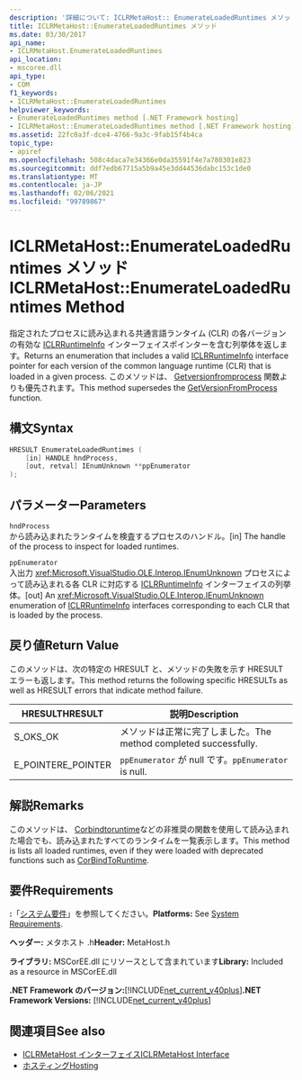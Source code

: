 ```yaml
---
description: '詳細について: ICLRMetaHost:: EnumerateLoadedRuntimes メソッド'
title: ICLRMetaHost::EnumerateLoadedRuntimes メソッド
ms.date: 03/30/2017
api_name:
- ICLRMetaHost.EnumerateLoadedRuntimes
api_location:
- mscoree.dll
api_type:
- COM
f1_keywords:
- ICLRMetaHost::EnumerateLoadedRuntimes
helpviewer_keywords:
- EnumerateLoadedRuntimes method [.NET Framework hosting]
- ICLRMetaHost::EnumerateLoadedRuntimes method [.NET Framework hosting]
ms.assetid: 22fc0a3f-dce4-4766-9a3c-9fab15f4b4ca
topic_type:
- apiref
ms.openlocfilehash: 508c4daca7e34366e0da35591f4e7a780301e823
ms.sourcegitcommit: ddf7edb67715a5b9a45e3dd44536dabc153c1de0
ms.translationtype: MT
ms.contentlocale: ja-JP
ms.lasthandoff: 02/06/2021
ms.locfileid: "99789867"
---
```

# <a name="iclrmetahostenumerateloadedruntimes-method"></a><span data-ttu-id="3d5be-103">ICLRMetaHost::EnumerateLoadedRuntimes メソッド</span><span class="sxs-lookup"><span data-stu-id="3d5be-103">ICLRMetaHost::EnumerateLoadedRuntimes Method</span></span>

<span data-ttu-id="3d5be-104">指定されたプロセスに読み込まれる共通言語ランタイム (CLR) の各バージョンの有効な [ICLRRuntimeInfo](iclrruntimeinfo-interface.md) インターフェイスポインターを含む列挙体を返します。</span><span class="sxs-lookup"><span data-stu-id="3d5be-104">Returns an enumeration that includes a valid [ICLRRuntimeInfo](iclrruntimeinfo-interface.md) interface pointer for each version of the common language runtime (CLR) that is loaded in a given process.</span></span> <span data-ttu-id="3d5be-105">このメソッドは、 [Getversionfromprocess](getversionfromprocess-function.md) 関数よりも優先されます。</span><span class="sxs-lookup"><span data-stu-id="3d5be-105">This method supersedes the [GetVersionFromProcess](getversionfromprocess-function.md) function.</span></span>  
  
## <a name="syntax"></a><span data-ttu-id="3d5be-106">構文</span><span class="sxs-lookup"><span data-stu-id="3d5be-106">Syntax</span></span>  
  
```cpp  
HRESULT EnumerateLoadedRuntimes (  
    [in] HANDLE hndProcess,  
    [out, retval] IEnumUnknown **ppEnumerator  
);  
```  
  
## <a name="parameters"></a><span data-ttu-id="3d5be-107">パラメーター</span><span class="sxs-lookup"><span data-stu-id="3d5be-107">Parameters</span></span>  

 `hndProcess`  
 <span data-ttu-id="3d5be-108">から読み込まれたランタイムを検査するプロセスのハンドル。</span><span class="sxs-lookup"><span data-stu-id="3d5be-108">[in] The handle of the process to inspect for loaded runtimes.</span></span>  
  
 `ppEnumerator`  
 <span data-ttu-id="3d5be-109">入出力 <xref:Microsoft.VisualStudio.OLE.Interop.IEnumUnknown> プロセスによって読み込まれる各 CLR に対応する [ICLRRuntimeInfo](iclrruntimeinfo-interface.md) インターフェイスの列挙体。</span><span class="sxs-lookup"><span data-stu-id="3d5be-109">[out] An <xref:Microsoft.VisualStudio.OLE.Interop.IEnumUnknown> enumeration of [ICLRRuntimeInfo](iclrruntimeinfo-interface.md) interfaces corresponding to each CLR that is loaded by the process.</span></span>  
  
## <a name="return-value"></a><span data-ttu-id="3d5be-110">戻り値</span><span class="sxs-lookup"><span data-stu-id="3d5be-110">Return Value</span></span>  

 <span data-ttu-id="3d5be-111">このメソッドは、次の特定の HRESULT と、メソッドの失敗を示す HRESULT エラーも返します。</span><span class="sxs-lookup"><span data-stu-id="3d5be-111">This method returns the following specific HRESULTs as well as HRESULT errors that indicate method failure.</span></span>  
  
|<span data-ttu-id="3d5be-112">HRESULT</span><span class="sxs-lookup"><span data-stu-id="3d5be-112">HRESULT</span></span>|<span data-ttu-id="3d5be-113">説明</span><span class="sxs-lookup"><span data-stu-id="3d5be-113">Description</span></span>|  
|-------------|-----------------|  
|<span data-ttu-id="3d5be-114">S_OK</span><span class="sxs-lookup"><span data-stu-id="3d5be-114">S_OK</span></span>|<span data-ttu-id="3d5be-115">メソッドは正常に完了しました。</span><span class="sxs-lookup"><span data-stu-id="3d5be-115">The method completed successfully.</span></span>|  
|<span data-ttu-id="3d5be-116">E_POINTER</span><span class="sxs-lookup"><span data-stu-id="3d5be-116">E_POINTER</span></span>|<span data-ttu-id="3d5be-117">`ppEnumerator` が null です。</span><span class="sxs-lookup"><span data-stu-id="3d5be-117">`ppEnumerator` is null.</span></span>|  
  
## <a name="remarks"></a><span data-ttu-id="3d5be-118">解説</span><span class="sxs-lookup"><span data-stu-id="3d5be-118">Remarks</span></span>  

 <span data-ttu-id="3d5be-119">このメソッドは、 [Corbindtoruntime](corbindtoruntime-function.md)などの非推奨の関数を使用して読み込まれた場合でも、読み込まれたすべてのランタイムを一覧表示します。</span><span class="sxs-lookup"><span data-stu-id="3d5be-119">This method is lists all loaded runtimes, even if they were loaded with deprecated functions such as [CorBindToRuntime](corbindtoruntime-function.md).</span></span>  
  
## <a name="requirements"></a><span data-ttu-id="3d5be-120">要件</span><span class="sxs-lookup"><span data-stu-id="3d5be-120">Requirements</span></span>  

 <span data-ttu-id="3d5be-121">**:**「[システム要件](../../get-started/system-requirements.md)」を参照してください。</span><span class="sxs-lookup"><span data-stu-id="3d5be-121">**Platforms:** See [System Requirements](../../get-started/system-requirements.md).</span></span>  
  
 <span data-ttu-id="3d5be-122">**ヘッダー:** メタホスト .h</span><span class="sxs-lookup"><span data-stu-id="3d5be-122">**Header:** MetaHost.h</span></span>  
  
 <span data-ttu-id="3d5be-123">**ライブラリ:** MSCorEE.dll にリソースとして含まれています</span><span class="sxs-lookup"><span data-stu-id="3d5be-123">**Library:** Included as a resource in MSCorEE.dll</span></span>  
  
 <span data-ttu-id="3d5be-124">**.NET Framework のバージョン:**[!INCLUDE[net_current_v40plus](../../../../includes/net-current-v40plus-md.md)]</span><span class="sxs-lookup"><span data-stu-id="3d5be-124">**.NET Framework Versions:** [!INCLUDE[net_current_v40plus](../../../../includes/net-current-v40plus-md.md)]</span></span>  
  
## <a name="see-also"></a><span data-ttu-id="3d5be-125">関連項目</span><span class="sxs-lookup"><span data-stu-id="3d5be-125">See also</span></span>

- [<span data-ttu-id="3d5be-126">ICLRMetaHost インターフェイス</span><span class="sxs-lookup"><span data-stu-id="3d5be-126">ICLRMetaHost Interface</span></span>](iclrmetahost-interface.md)
- [<span data-ttu-id="3d5be-127">ホスティング</span><span class="sxs-lookup"><span data-stu-id="3d5be-127">Hosting</span></span>](index.md)
